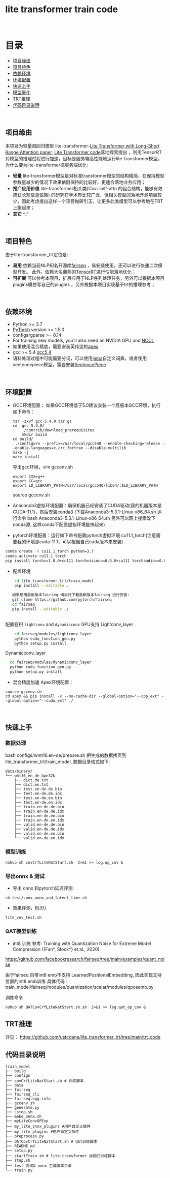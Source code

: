 # lite transformer train code
<br>

目录
=================
  * [项目缘由](#项目缘由)
  * [项目特色](#项目特色)
  * [依赖环境](#依赖环境)
  * [环境配置](#环境配置)
  * [快速上手](#快速上手)
  * [模型量化](#模型量化)
  * [TRT推理](#TRT推理)
  * [代码目录说明](#代码目录说明)

<br>

## 项目缘由
本项目为轻量自回归模型 lite-transformer-[Lite Transformer with Long-Short Range Attention paper](https://arxiv.org/abs/2004.11886), [Lite Transformer code](https://github.com/mit-han-lab/lite-transformer)落地探索提出 ，利用TensorRT对模型的推理过程进行加速，目标是服务端高性能地运行lite-transformer模型。<br>
  为什么要为lite-transformer搞服务端优化:
- __轻量__  lite-transformer模型是对标准transformer模型的结构精简，在保持模型参数量减少的情况下效果依旧保持的比较好，更适合落地业务应用；
- __推广应用价值__  lite-transformer相关类(Cov+self-attn 的组合结构，能够有效捕获长短信息依赖) 的研究在学术界比较广泛，但相关模型的落地开源项目较少，因此考虑提出这样一个项目抛砖引玉，让更多此类模型可以参考地在TRT上跑起来；
- __其它__ ^_^

<br>

## 项目特色
由于lite-transformer_trt定位是:
- __易用__  依赖当前NLP知名开源库[fairseq](https://github.com/pytorch/fairseq/) ，易安装使用，还可以进行快速二次模型开发。 此外，依赖大名鼎鼎的[TensorRT](https://github.com/NVIDIA/TensorRT/)进行性能落地优化；
- __可扩展__  可以参考本项目，扩展应用于NLP序列处理任务，另外可以根据本项目plugins模仿写自己的plugins ，另外根据本项目实现基于trt的推理参考；

<br>

## 依赖环境
* Python >= 3.7
* [PyTorch](http://pytorch.org/) version >= 1.5.0
* configargparse >= 0.14
* For training new models, you'll also need an NVIDIA GPU and [NCCL](https://github.com/NVIDIA/nccl)
* 如果使用混合精度，需要安装英伟达的[apex]( https://github.com/NVIDIA/apex)
* gcc >= 5.4 [gcc5.4](http://ftp.gnu.org/gnu/gcc/gcc-5.4.0/gcc-5.4.0.tar.gz)
* 语料处理过程中可能需要分词，可以使用[jieba](https://github.com/fxsjy/jieba)自定义词典，或者使用sentencepiece模型，需要安装[SentencePiece]( https://github.com/google/sentencepiece)

<br>

## 环境配置
*  GCC环境配置：
  如果GCC环境低于5.0建议安装一个高版本GCC环境，执行如下命令：
    ```wget  http://ftp.gnu.org/gnu/gcc/gcc-5.4.0/gcc-5.4.0.tar.gz
    tar -zxvf gcc-5.4.0.tar.gz
    cd  gcc-5.4.0/
        ./contrib/download_prerequisites
        mkdir build
    cd build/
    ../configure --prefix=/usr/local/gcc540 --enable-checking=release --enable-languages=c,c++,fortran --disable-multilib
    make -j
    make install
    ```
    导出gcc环境，vim gccenv.sh
    ```export PATH=/usr/local/gcc540/bin/:$PATH
    export CXX=g++
    export CC=gcc
    export LD_LIBRARY_PATH=/usr/local/gcc540/lib64/:$LD_LIBRARY_PATH
    ```
    source gccenv.sh 

*  Anaconda3虚拟环境配置：确保机器已经安装了CUDA驱动(我的机器版本是CUDA-11.1)，然后安装[conda3](https://www.anaconda.com/download/) (下载Anaconda3-5.3.1-Linux-x86_64.sh 运行命令  bash Anaconda3-5.3.1-Linux-x86_64.sh 另外可以网上搜索改下conda源, 这样conda下配置虚拟环境能快起来) 

* pytorch环境配置：运行如下命令配置pytorch虚拟环境 cu11.1_torch(注意需要我的环境是cuda-11.1，可以根据自己cuda版本来安装)
```bash
conda create -n cu11.1_torch python=3.7
conda activate cu11.1_torch
pip install torch==1.8.0+cu111 torchvision==0.9.0+cu111 torchaudio==0.8.0 -f https://download.pytorch.org/whl/torch_stable.html
```

* 配置环境
```bash
    cd lite_transformer_trt/train_model
    pip install --editable .
    
   如果想用最新版本fairseq 请自行下载最新版本fairseq 进行安装:
   git clone https://github.com/pytorch/fairseq
   cd fairseq
   pip install --editable ./
    
 ```

配置卷积 `lightconv` and `dynamicconv` GPU支持 
Lightconv_layer
```bash
    cd fairseq/modules/lightconv_layer
    python cuda_function_gen.py
    python setup.py install
```

Dynamicconv_layer
```bash
  cd fairseq/modules/dynamicconv_layer
  python cuda_function_gen.py
  python setup.py install
```

* 混合精度加速
Apex环境配置：
```git clone https://github.com/NVIDIA/apex
source gccenv.sh
cd apex && pip install -v --no-cache-dir --global-option="--cpp_ext" --global-option="--cuda_ext" ./
```

<br>


## 快速上手

### 数据处理

bash configs/wmt16.en-de/prepare.sh
把生成的数据拷贝到 lite_transformer_trt/train_model, 数据目录格式如下:
```shell
data/binary/
└── wmt16_en_de_bpe32k
    ├── dict.de.txt
    ├── dict.en.txt
    ├── test.en-de.de.bin
    ├── test.en-de.de.idx
    ├── test.en-de.en.bin
    ├── test.en-de.en.idx
    ├── train.en-de.de.bin
    ├── train.en-de.de.idx
    ├── train.en-de.en.bin
    ├── train.en-de.en.idx
    ├── valid.en-de.de.bin
    ├── valid.en-de.de.idx
    ├── valid.en-de.en.bin
    └── valid.en-de.en.idx
```

### 模型训练

```commandline
nohub sh covCrfLiteNatStart.sh  2>&1 >> log.op_cov &
```

### 导出onnx & 测试

- 导出 onnx 和pytorch延迟评测:
```commandline
sh test/conv_onnx_and_latent_time.sh
```

- 效果评测，BLEU 
```commandline
lite_cov_test.sh
```

### QAT模型训练

- int8 训练
参考: Training with Quantization Noise for Extreme Model Compression ({Fan*, Stock*} et al., 2020)

https://github.com/facebookresearch/fairseq/tree/main/examples/quant_noise

由于fairseq 自带int8 emb不支持 LearnedPositionalEmbedding, 因此实现支持位置的int8 emb训练
具体代码：train_model/fairseq/modules/quantization/scalar/modules/qposemb.py

训练命令
```commandline
nohub sh QATCovCrfLiteNatStart.sh.sh  2>&1 >> log.qat_op_cov &
```
## TRT推理
详见：
https://github.com/ustcdane/lite_transformer_trt/tree/main/trt_code

## 代码目录说明

```shell
train_model
├── build
├── configs
├── covCrfLiteNatStart.sh # 训练脚本
├── data
├── fairseq
├── fairseq_cli
├── fairseq.egg-info
├── gccenv.sh
├── generate.py
├── Lstop.sh
├── make_onnx.sh
├── myLiteConvOPExp 
├── my_lite_onnx_plugins #用户自定义插件
├── my_lite_plugins #用户自定义插件
├── preprocess.py
├── QATCovCrfLiteNatStart.sh # QAT训练脚本
├── README.md
├── setup.py
├── startTrain.sh # lite-transformer 自回归训练脚本
├── stop.sh
├── test 测试& onnx 生成脚本目录
└── train.py
```